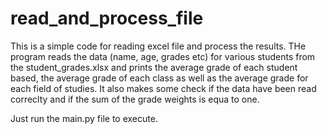 # read_and_process_file
This is a simple code for reading excel file and process the results. THe program reads the data (name, age, grades etc) for various students from the student_grades.xlsx and prints the average grade of each student based, the average grade of each class as well as the average grade for each field of studies. It also makes some check if the data have been read correclty and if the sum of the grade weights is equa to one.

Just run the main.py file to execute. 
